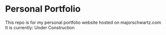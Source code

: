 # Personal Portfolio
This repo is for my personal portfolio website hosted on majorschwartz.com
It is currently: Under Construction
